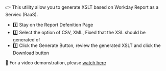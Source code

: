 👉 This utility allow you to generate XSLT based on Workday Report as a Serviec (RaaS).

* 1️⃣ Stay on the Report Defenition Page
* 2️⃣ Select the option of CSV, XML, Fixed that the XSL should be generated of
* 3️⃣ Click the Generate Button, review the generated XSLT and click the Download button

📼 For a video demonstration, please [watch here](https://www.youtube.com)
